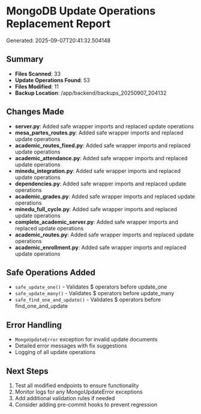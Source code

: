 
# MongoDB Update Operations Replacement Report
Generated: 2025-09-07T20:41:32.504148

## Summary
- **Files Scanned**: 33
- **Update Operations Found**: 53
- **Files Modified**: 11
- **Backup Location**: /app/backend/backups_20250907_204132

## Changes Made
- **server.py**: Added safe wrapper imports and replaced update operations
- **mesa_partes_routes.py**: Added safe wrapper imports and replaced update operations
- **academic_routes_fixed.py**: Added safe wrapper imports and replaced update operations
- **academic_attendance.py**: Added safe wrapper imports and replaced update operations
- **minedu_integration.py**: Added safe wrapper imports and replaced update operations
- **dependencies.py**: Added safe wrapper imports and replaced update operations
- **academic_grades.py**: Added safe wrapper imports and replaced update operations
- **minedu_full_cycle.py**: Added safe wrapper imports and replaced update operations
- **complete_academic_server.py**: Added safe wrapper imports and replaced update operations
- **academic_routes.py**: Added safe wrapper imports and replaced update operations
- **academic_enrollment.py**: Added safe wrapper imports and replaced update operations

## Safe Operations Added
- `safe_update_one()` - Validates $ operators before update_one
- `safe_update_many()` - Validates $ operators before update_many  
- `safe_find_one_and_update()` - Validates $ operators before find_one_and_update

## Error Handling
- `MongoUpdateError` exception for invalid update documents
- Detailed error messages with fix suggestions
- Logging of all update operations

## Next Steps
1. Test all modified endpoints to ensure functionality
2. Monitor logs for any MongoUpdateError exceptions
3. Add additional validation rules if needed
4. Consider adding pre-commit hooks to prevent regression
